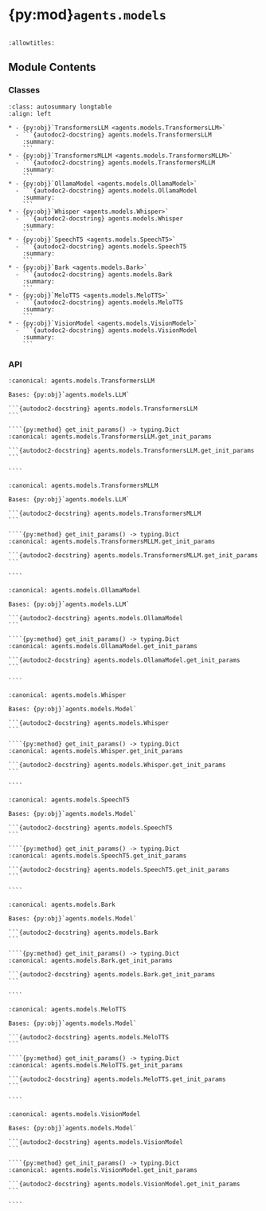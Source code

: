 # {py:mod}`agents.models`

```{py:module} agents.models
```

```{autodoc2-docstring} agents.models
:allowtitles:
```

## Module Contents

### Classes

````{list-table}
:class: autosummary longtable
:align: left

* - {py:obj}`TransformersLLM <agents.models.TransformersLLM>`
  - ```{autodoc2-docstring} agents.models.TransformersLLM
    :summary:
    ```
* - {py:obj}`TransformersMLLM <agents.models.TransformersMLLM>`
  - ```{autodoc2-docstring} agents.models.TransformersMLLM
    :summary:
    ```
* - {py:obj}`OllamaModel <agents.models.OllamaModel>`
  - ```{autodoc2-docstring} agents.models.OllamaModel
    :summary:
    ```
* - {py:obj}`Whisper <agents.models.Whisper>`
  - ```{autodoc2-docstring} agents.models.Whisper
    :summary:
    ```
* - {py:obj}`SpeechT5 <agents.models.SpeechT5>`
  - ```{autodoc2-docstring} agents.models.SpeechT5
    :summary:
    ```
* - {py:obj}`Bark <agents.models.Bark>`
  - ```{autodoc2-docstring} agents.models.Bark
    :summary:
    ```
* - {py:obj}`MeloTTS <agents.models.MeloTTS>`
  - ```{autodoc2-docstring} agents.models.MeloTTS
    :summary:
    ```
* - {py:obj}`VisionModel <agents.models.VisionModel>`
  - ```{autodoc2-docstring} agents.models.VisionModel
    :summary:
    ```
````

### API

`````{py:class} TransformersLLM
:canonical: agents.models.TransformersLLM

Bases: {py:obj}`agents.models.LLM`

```{autodoc2-docstring} agents.models.TransformersLLM
```

````{py:method} get_init_params() -> typing.Dict
:canonical: agents.models.TransformersLLM.get_init_params

```{autodoc2-docstring} agents.models.TransformersLLM.get_init_params
```

````

`````

`````{py:class} TransformersMLLM
:canonical: agents.models.TransformersMLLM

Bases: {py:obj}`agents.models.LLM`

```{autodoc2-docstring} agents.models.TransformersMLLM
```

````{py:method} get_init_params() -> typing.Dict
:canonical: agents.models.TransformersMLLM.get_init_params

```{autodoc2-docstring} agents.models.TransformersMLLM.get_init_params
```

````

`````

`````{py:class} OllamaModel
:canonical: agents.models.OllamaModel

Bases: {py:obj}`agents.models.LLM`

```{autodoc2-docstring} agents.models.OllamaModel
```

````{py:method} get_init_params() -> typing.Dict
:canonical: agents.models.OllamaModel.get_init_params

```{autodoc2-docstring} agents.models.OllamaModel.get_init_params
```

````

`````

`````{py:class} Whisper
:canonical: agents.models.Whisper

Bases: {py:obj}`agents.models.Model`

```{autodoc2-docstring} agents.models.Whisper
```

````{py:method} get_init_params() -> typing.Dict
:canonical: agents.models.Whisper.get_init_params

```{autodoc2-docstring} agents.models.Whisper.get_init_params
```

````

`````

`````{py:class} SpeechT5
:canonical: agents.models.SpeechT5

Bases: {py:obj}`agents.models.Model`

```{autodoc2-docstring} agents.models.SpeechT5
```

````{py:method} get_init_params() -> typing.Dict
:canonical: agents.models.SpeechT5.get_init_params

```{autodoc2-docstring} agents.models.SpeechT5.get_init_params
```

````

`````

`````{py:class} Bark
:canonical: agents.models.Bark

Bases: {py:obj}`agents.models.Model`

```{autodoc2-docstring} agents.models.Bark
```

````{py:method} get_init_params() -> typing.Dict
:canonical: agents.models.Bark.get_init_params

```{autodoc2-docstring} agents.models.Bark.get_init_params
```

````

`````

`````{py:class} MeloTTS
:canonical: agents.models.MeloTTS

Bases: {py:obj}`agents.models.Model`

```{autodoc2-docstring} agents.models.MeloTTS
```

````{py:method} get_init_params() -> typing.Dict
:canonical: agents.models.MeloTTS.get_init_params

```{autodoc2-docstring} agents.models.MeloTTS.get_init_params
```

````

`````

`````{py:class} VisionModel
:canonical: agents.models.VisionModel

Bases: {py:obj}`agents.models.Model`

```{autodoc2-docstring} agents.models.VisionModel
```

````{py:method} get_init_params() -> typing.Dict
:canonical: agents.models.VisionModel.get_init_params

```{autodoc2-docstring} agents.models.VisionModel.get_init_params
```

````

`````
